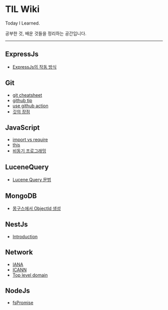 # TIL Wiki

Today I Learned.

공부한 것, 배운 것들을 정리하는 공간입니다.

---

## ExpressJs
* [ExpressJs의 작동 방식](./ExpressJs/ExpressJs의-작동-방식.md)
## Git
* [git cheatsheet](./Git/git-cheatsheet.md)
* [github tip](./Git/github-tip.md)
* [use github action](./Git/use-github-action.md)
* [깃의 장점](./Git/깃의-장점.md)
## JavaScript
* [import vs require](./JavaScript/import-vs-require.md)
* [this](./JavaScript/this.md)
* [비동기 프로그래밍](./JavaScript/비동기-프로그래밍.md)
## LuceneQuery
* [Lucene Query 문법](./LuceneQuery/Lucene-Query-문법.md)
## MongoDB
* [몽구스에서 ObjectId 생성](./MongoDB/몽구스에서-ObjectId-생성.md)
## NestJs
* [Introduction](./NestJs/Introduction.md)
## Network
* [IANA](./Network/IANA.md)
* [ICANN](./Network/ICANN.md)
* [Top level domain](./Network/Top-level-domain.md)
## NodeJs
* [fsPromise](./NodeJs/fsPromise.md)
